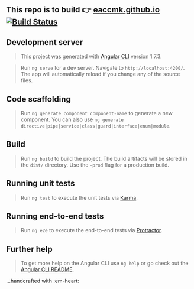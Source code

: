 ##  This repo is to build :point_right: [eaccmk.github.io](https://eaccmk.github.io/) [![Build Status](https://travis-ci.org/eaccmk/eaccmk.github.io.svg?branch=master)](https://travis-ci.org/eaccmk/eaccmk.github.io)

## Development server

> This project was generated with [Angular CLI](https://github.com/angular/angular-cli) version 1.7.3.

> Run `ng serve` for a dev server. Navigate to `http://localhost:4200/`. The app will automatically reload if you change any of the source files.

## Code scaffolding

> Run `ng generate component component-name` to generate a new component. 
You can also use `ng generate directive|pipe|service|class|guard|interface|enum|module`.

## Build

> Run `ng build` to build the project. The build artifacts will be stored in the `dist/` directory. Use the `-prod` flag for a production build.

## Running unit tests

> Run `ng test` to execute the unit tests via [Karma](https://karma-runner.github.io).

## Running end-to-end tests

> Run `ng e2e` to execute the end-to-end tests via [Protractor](http://www.protractortest.org/).

## Further help

> To get more help on the Angular CLI use `ng help` or go check out the [Angular CLI README](https://github.com/angular/angular-cli/blob/master/README.md).


...handcrafted with :em-heart: